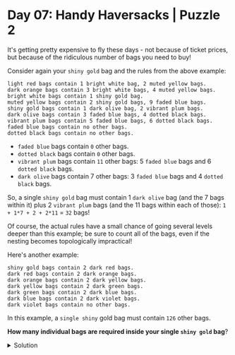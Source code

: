 # Day 07: Handy Haversacks | Puzzle 2
It's getting pretty expensive to fly these days - not because of ticket prices, but because of the ridiculous number of bags you need to buy!

Consider again your ```shiny gold``` bag and the rules from the above example:

```
light red bags contain 1 bright white bag, 2 muted yellow bags.
dark orange bags contain 3 bright white bags, 4 muted yellow bags.
bright white bags contain 1 shiny gold bag.
muted yellow bags contain 2 shiny gold bags, 9 faded blue bags.
shiny gold bags contain 1 dark olive bag, 2 vibrant plum bags.
dark olive bags contain 3 faded blue bags, 4 dotted black bags.
vibrant plum bags contain 5 faded blue bags, 6 dotted black bags.
faded blue bags contain no other bags.
dotted black bags contain no other bags.
```

* ```faded blue``` bags contain ```0``` other bags.
* ```dotted black``` bags contain ```0``` other bags.
* ```vibrant plum``` bags contain ```11``` other bags: 5 ```faded blue``` bags and 6 ```dotted black``` bags.
* ```dark olive``` bags contain 7 other bags: 3 ```faded blue``` bags and 4 ```dotted black``` bags.

So, a single ```shiny gold``` bag must contain 1 ```dark olive``` bag (and the 7 bags within it) plus 2 ```vibrant plum``` bags (and the 11 bags within each of those): ```1 + 1*7 + 2 + 2*11``` = ```32``` bags!

Of course, the actual rules have a small chance of going several levels deeper than this example; be sure to count all of the bags, even if the nesting becomes topologically impractical!

Here's another example:

```
shiny gold bags contain 2 dark red bags.
dark red bags contain 2 dark orange bags.
dark orange bags contain 2 dark yellow bags.
dark yellow bags contain 2 dark green bags.
dark green bags contain 2 dark blue bags.
dark blue bags contain 2 dark violet bags.
dark violet bags contain no other bags.
```

In this example, a ```single shiny``` gold bag must contain ```126``` other bags.

**How many individual bags are required inside your single ```shiny gold``` bag**?



<Details>
<Summary>Solution</Summary>

Your puzzle answer was ```1250```.

</Details>